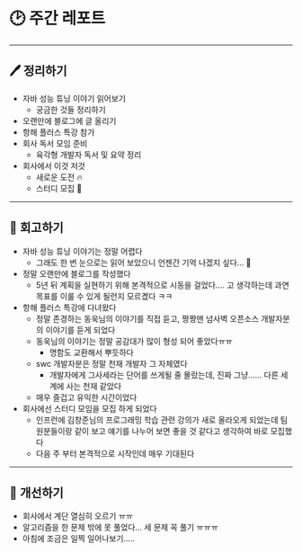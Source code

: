 # 🕑 주간 레포트

---

## 🖊 정리하기

- 자바 성능 튜닝 이야기 읽어보기
  - 궁금한 것들 정리하기
- 오랜만에 블로그에 글 올리기
- 항해 플러스 특강 참가
- 회사 독서 모임 준비
  - 육각형 개발자 독서 및 요약 정리
- 회사에서 이것 저것
  - 새로운 도전 🔥
  - 스터디 모집 🙌

---

## 💭 회고하기

- 자바 성능 튜닝 이야기는 정말 어렵다
  - 그래도 한 번 눈으로는 읽어 보았으니 언젠간 기억 나겠지 싶다… 🤪
- 정말 오랜만에 블로그를 작성했다
  - 5년 뒤 계획을 실현하기 위해 본격적으로 시동을 걸었다…. 고 생각하는데 과연 목표를 이룰 수 있게 될런지 모르곘다 ㅋㅋ
- 항해 플러스 특강에 다녀왔다
  - 정말 존경하는 동욱님의 이야기를 직접 듣고, 짱짱맨 넘사벽 오픈소스 개발자분의 이야기를 듣게 되었다
  - 동욱님의 이야기는 정말 공감대가 많이 형성 되어 좋았다ㅠㅠ
    - 명함도 교환해서 뿌듯하다
  - swc 개발자분은 정말 천재 개발자 그 자체였다
    - 개발자에게 그사세라는 단어를 쓰게될 줄 몰랐는데, 진짜 그냥…… 다른 세계에 사는 천재 같았다
  - 매우 즐겁고 유익한 시간이었다
- 회사에선 스터디 모임을 모집 하게 되었다
  - 인프런에 김창준님의 프로그래밍 학습 관련 강의가 새로 올라오게 되었는데 팀원분들이랑 같이 보고 얘기를 나누어 보면 좋을 것 같다고 생각하여 바로 모집했다
  - 다음 주 부터 본격적으로 시작인데 매우 기대된다

---

## 🥊 개선하기

- 회사에서 계단 열심히 오르기 ㅠㅠ
- 알고리즘을 한 문제 밖에 못 풀었다… 세 문제 꼭 풀기 ㅠㅠㅠ
- 아침에 조금은 일찍 일어나보기…..
